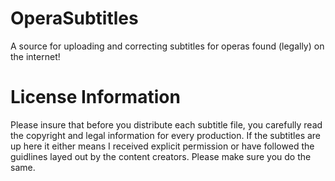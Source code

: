 # OperaSubtitles
A source for uploading and correcting subtitles for operas found (legally) on the internet!

# License Information
Please insure that before you distribute each subtitle file, you carefully read the copyright and legal information for every production. If the subtitles are up here it either means
I received explicit permission or have followed the guidlines layed out by the content creators. Please make sure you do the same. 
